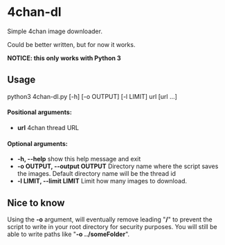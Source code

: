 # 4chan-dl
Simple 4chan image downloader.

Could be better written, but for now it works.

**NOTICE: this only works with Python 3**

## Usage
python3 4chan-dl.py [-h] [-o OUTPUT] [-l LIMIT] url [url ...]


#### Positional arguments:

* **url**  4chan thread URL


#### Optional arguments:

* **-h, --help**  show this help message and exit
* **-o OUTPUT, --output OUTPUT**  Directory name where the script saves the images. Default directory name will be the thread id
* **-l LIMIT, --limit LIMIT**  Limit how many images to download.


## Nice to know
Using the **-o** argument, will eventually remove leading "**/**" to prevent the script to write in your root directory for security purposes.
You will still be able to write paths like "**-o ../someFolder**".
